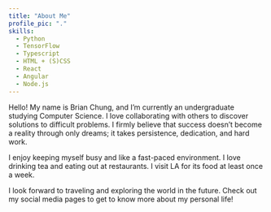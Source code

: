 ```yaml
---
title: "About Me"
profile_pic: "."
skills:
  - Python
  - TensorFlow
  - Typescript
  - HTML + (S)CSS
  - React
  - Angular
  - Node.js
---
```


Hello! My name is Brian Chung, and I’m currently an undergraduate studying Computer Science. I love collaborating with others to discover solutions to difficult problems. I firmly believe that success doesn’t become a reality through only dreams; it takes persistence, dedication, and hard work.

I enjoy keeping myself busy and like a fast-paced environment. I love drinking tea and eating out at restaurants. I visit LA for its food at least once a week.

I look forward to traveling and exploring the world in the future. Check out my social media pages to get to know more about my personal life!
